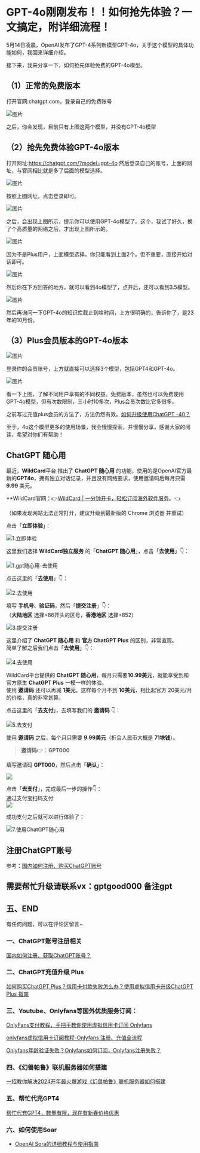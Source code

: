 # GPT-4o刚刚发布！！如何抢先体验？一文搞定，附详细流程！

5月14日凌晨，OpenAI发布了GPT-4系列新模型GPT-4o，关于这个模型的具体功能如何，我回来详细介绍。

接下来，我来分享一下，如何抢先体验免费的GPT-4o模型。

## （1）正常的免费版本

打开官网:chatgpt.com，登录自己的免费账号

![图片](https://gptblog.oss-cn-hangzhou.aliyuncs.com/image/202405150838216.webp)

之后，你会发现，目前只有上图这两个模型，并没有GPT-4o模型

## （2）抢先免费体验GPT-4o版本

打开网址:https://chatgpt.com/?model=gpt-4o 然后登录自己的账号，上面的网址，与官网相比就是多了后面的模型选择。

![图片](https://gptblog.oss-cn-hangzhou.aliyuncs.com/image/202405150838250.webp)

按照上图网址，点击登录即可。

![图片](https://gptblog.oss-cn-hangzhou.aliyuncs.com/image/202405150838177.webp)

之后，会出现上图所示，提示你可以使用GPT-4o模型了。这个，我试了好久，换了个高质量的网络之后，才出现上图所示的。

![图片](https://gptblog.oss-cn-hangzhou.aliyuncs.com/image/202405150838509.webp)

因为不是Plus用户，上面模型选择，你只能看到上面2个。但不重要，直接开始对话即可。

![图片](https://gptblog.oss-cn-hangzhou.aliyuncs.com/image/202405150838198.webp)

然后你在下方回答的地方，就可以看到4o模型了，点开后，还可以看到3.5模型。

![图片](https://gptblog.oss-cn-hangzhou.aliyuncs.com/image/202405150838254.webp)

然后再询问一下GPT-4o的知识库截止到啥时间，上方很明确的，告诉你了，是23年的10月份。

## （3）Plus会员版本的GPT-4o版本

![图片](https://gptblog.oss-cn-hangzhou.aliyuncs.com/image/202405150838635.webp)

登录你的会员账号，上方就直接可以选择3个模型，包括GPT4和GPT-4o。

![图片](https://gptblog.oss-cn-hangzhou.aliyuncs.com/image/202405150838779.webp)

看一下上图，了解不同用户享有的不同权益。免费版本，虽然也可以免费使用GPT-4o模型，但有次数限制，三小时10多次，Plus会员次数比它多很多。

之前写过充值plus会员的方法了，方法仍然有效。[如何升级使用ChatGPT -40？](https://melovegpt.com/how-to-payment-chatgpt/)

至于，4o这个模型更多的使用场景，我会慢慢探索，并慢慢分享，感谢大家的阅读，希望对你们有帮助！

## [](#ChatGPT-随心用 "ChatGPT 随心用")ChatGPT 随心用

最近，**WildCard**平台 推出了 **ChatGPT 随心用** 的功能，使用的是OpenAI官方最新的**GPT4o**，拥有独立对话记录，并且没有网络要求，使用邀请码后每月只需 **9.99** 美元。

**WildCard官网：👉[WildCard | 一分钟开卡，轻松订阅海外软件服务](https://wildcard.com.cn/i/GPT000)。👈

（如果发现网站无法正常打开，建议升级到最新版的 Chrome 浏览器 并重试）

点击「**立即体验**」：

![1.立即体验](https://gptblog.oss-cn-hangzhou.aliyuncs.com/image/202405141646614.png)

这里我们选择 **WildCard独立服务** 的「**ChatGPT 随心用**」，点击「**去使用**」👇：

![1.gpt随心用-去使用](https://gptblog.oss-cn-hangzhou.aliyuncs.com/image/202405141646591.png)

点击这里的「**去使用**」👇：

![2.去使用](https://gptblog.oss-cn-hangzhou.aliyuncs.com/image/202405141646584.png)

填写 **手机号**、**验证码**，然后「**提交注册**」👇：  
（**大陆地区** 选择+86开头的区号，**香港地区** 选择+852）

![3.提交注册](https://gptblog.oss-cn-hangzhou.aliyuncs.com/image/202405141646841.png)

这里介绍了 **ChatGPT 随心用** 和 **官方 ChatGPT Plus** 的区别，非常直观。  
简单了解之后我们点击「**去使用**」👇：

![4.去使用](https://gptblog.oss-cn-hangzhou.aliyuncs.com/image/202405141646606.png)

WildCard平台提供的 **ChatGPT 随心用**，每月只需要**10.99美元**，就能享受到和 官方原生 **ChatGPT Plus** 一模一样的体验。  
使用 **邀请码** 还可以再减 **1美元**，这样每个月不到 **10美元**，相比起官方 20美元/月 的价格，真的非常划算。

点击这里的「**去支付**」，去填写我们的 **邀请码** 👇：

![5.去支付](https://gptblog.oss-cn-hangzhou.aliyuncs.com/image/202405141646575.png)

使用 **邀请码** 之后，每个月只需要 **9.99美元**（折合人民币大概是 **71块钱**）。

> **邀请码**👉：**GPT000**

填写邀请码 **GPT000**，然后点击「**确认**」：

![](https://gptblog.oss-cn-hangzhou.aliyuncs.com/image/202405141650512.png)

点击「**去支付**」，完成最后一步的操作👇：  
通过支付宝扫码支付  
![](https://gptblog.oss-cn-hangzhou.aliyuncs.com/image/202405141650732.png)

成功支付之后就可以进行体验了：

![7.使用ChatGPT随心用](https://gptblog.oss-cn-hangzhou.aliyuncs.com/image/202405141646240.png)



## 注册ChatGPT账号

参考：[国内如何注册、购买ChatGPT账号](/how_to_register_chatgpt)

## 需要帮忙升级请联系vx：gptgood000 备注gpt

## 五、END

有任何问题，可以在评论区留言~

### 一、ChatGPT账号注册相关

[国内如何注册、获取ChatGPT账号？](/how-to-register-chatgpt)

### 二、ChatGPT充值升级 Plus

[如何购买ChatGPT Plus？信用卡付款失败怎么办？使用虚拟信用卡升级ChatGPT Plus 指南](/how-to-payment-chatgpt)

### 三、Youtube、Onlyfans等国外优质服务订阅：

[OnlyFans支付教程，手把手教你使用虚拟信用卡订阅 Onlyfans](/onlyfans-pay)

[onlyfans虚拟信用卡订阅教程-Onlyfans 注册、充值全流程](/onlyFans-pay-methods)

[Onlyfans年龄验证失败？Onlyfans如何订阅，Onlyfans注册失败？](/onlyfans-question)

### 四、《幻兽帕鲁》联机服务器如何搭建
[一招教你解决2024开年最火爆游戏《幻兽帕鲁》联机服务器如何搭建](/palu)

### 五、帮忙代充GPT4
[帮忙代充GPT4，数量有限，现在有新春价格优惠](/helpgpt)

### 六、如何使用Soar
- [OpenAI Sora的详细教程与使用指南](/how-use-soar)

